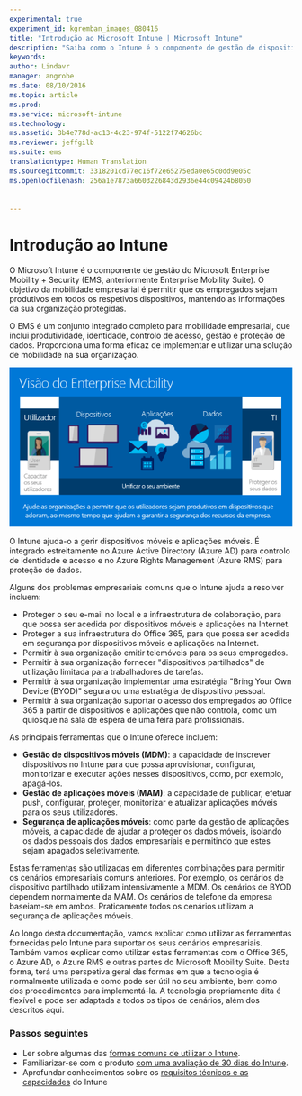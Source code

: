 ```yaml
---
experimental: true
experiment_id: kgremban_images_080416
title: "Introdução ao Microsoft Intune | Microsoft Intune"
description: "Saiba como o Intune é o componente de gestão de dispositivos móveis da solução Enterprise Mobility + Security."
keywords: 
author: Lindavr
manager: angrobe
ms.date: 08/10/2016
ms.topic: article
ms.prod: 
ms.service: microsoft-intune
ms.technology: 
ms.assetid: 3b4e778d-ac13-4c23-974f-5122f74626bc
ms.reviewer: jeffgilb
ms.suite: ems
translationtype: Human Translation
ms.sourcegitcommit: 3318201cd77ec16f72e65275eda0e65c0dd9e05c
ms.openlocfilehash: 256a1e7873a6603226843d2936e44c09424b8050


---
```


# Introdução ao Intune
O Microsoft Intune é o componente de gestão do Microsoft Enterprise Mobility + Security (EMS, anteriormente Enterprise Mobility Suite). O objetivo da mobilidade empresarial é permitir que os empregados sejam produtivos em todos os respetivos dispositivos, mantendo as informações da sua organização protegidas.  

O EMS é um conjunto integrado completo para mobilidade empresarial, que inclui produtividade, identidade, controlo de acesso, gestão e proteção de dados. Proporciona uma forma eficaz de implementar e utilizar uma solução de mobilidade na sua organização.  

![Imagem da visão de mobilidade empresarial](..\media\em-vision.png)

O Intune ajuda-o a gerir dispositivos móveis e aplicações móveis. É integrado estreitamente no Azure Active Directory (Azure AD) para controlo de identidade e acesso e no Azure Rights Management (Azure RMS) para proteção de dados.  

Alguns dos problemas empresariais comuns que o Intune ajuda a resolver incluem:

* Proteger o seu e-mail no local e a infraestrutura de colaboração, para que possa ser acedida por dispositivos móveis e aplicações na Internet.
* Proteger a sua infraestrutura do Office 365, para que possa ser acedida em segurança por dispositivos móveis e aplicações na Internet.
* Permitir à sua organização emitir telemóveis para os seus empregados.
* Permitir à sua organização fornecer "dispositivos partilhados" de utilização limitada para trabalhadores de tarefas.
* Permitir à sua organização implementar uma estratégia "Bring Your Own Device (BYOD)" segura ou uma estratégia de dispositivo pessoal.
* Permitir à sua organização suportar o acesso dos empregados ao Office 365 a partir de dispositivos e aplicações que não controla, como um quiosque na sala de espera de uma feira para profissionais.

As principais ferramentas que o Intune oferece incluem:
* **Gestão de dispositivos móveis (MDM)**: a capacidade de inscrever dispositivos no Intune para que possa aprovisionar, configurar, monitorizar e executar ações nesses dispositivos, como, por exemplo, apagá-los.
* **Gestão de aplicações móveis (MAM)**: a capacidade de publicar, efetuar push, configurar, proteger, monitorizar e atualizar aplicações móveis para os seus utilizadores.
* **Segurança de aplicações móveis**: como parte da gestão de aplicações móveis, a capacidade de ajudar a proteger os dados móveis, isolando os dados pessoais dos dados empresariais e permitindo que estes sejam apagados seletivamente.

Estas ferramentas são utilizadas em diferentes combinações para permitir os cenários empresariais comuns anteriores. Por exemplo, os cenários de dispositivo partilhado utilizam intensivamente a MDM. Os cenários de BYOD dependem normalmente da MAM. Os cenários de telefone da empresa baseiam-se em ambos. Praticamente todos os cenários utilizam a segurança de aplicações móveis.

Ao longo desta documentação, vamos explicar como utilizar as ferramentas fornecidas pelo Intune para suportar os seus cenários empresariais.  Também vamos explicar como utilizar estas ferramentas com o Office 365, o Azure AD, o Azure RMS e outras partes do Microsoft Mobility Suite. Desta forma, terá uma perspetiva geral das formas em que a tecnologia é normalmente utilizada e como pode ser útil no seu ambiente, bem como dos procedimentos para implementá-la. A tecnologia propriamente dita é flexível e pode ser adaptada a todos os tipos de cenários, além dos descritos aqui.

### Passos seguintes
* Ler sobre algumas das [formas comuns de utilizar o Intune](common-ways-to-use-intune.md).
* Familiarizar-se com o produto [com uma avaliação de 30 dias do Intune](get-started-with-a-30-day-trial-of-microsoft-intune.md).
* Aprofundar conhecimentos sobre os [requisitos técnicos e as capacidades](/intune/get-started/what-to-know-before-you-start-microsoft-intune) do Intune



<!--HONumber=Oct16_HO2-->


